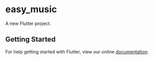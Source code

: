 # easy_music

A new Flutter project.

## Getting Started

For help getting started with Flutter, view our online
[documentation](https://flutter.io/).
